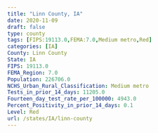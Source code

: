 ```yaml
---
title: "Linn County, IA"
date: 2020-11-09
draft: false
type: county
tags: [FIPS:19113.0,FEMA:7.0,Medium metro,Red]
categories: [IA]
County: Linn County
State: IA
FIPS: 19113.0
FEMA_Region: 7.0
Population: 226706.0
NCHS_Urban_Rural_Classification: Medium metro
Tests_in_prior_14_days: 11205.0
Fourteen_day_test_rate_per_100000: 4943.0
Percent_Positivity_in_prior_14_days: 0.1
Level: Red
url: /states/IA/linn-county
---
```



